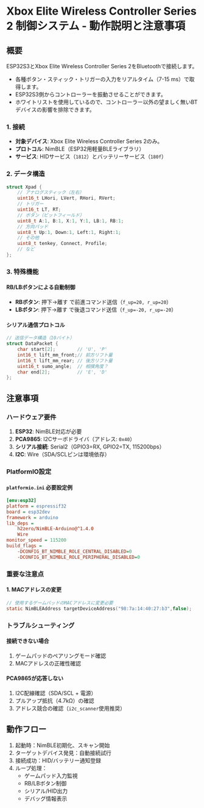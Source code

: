 # Xbox Elite Wireless Controller Series 2 制御システム - 動作説明と注意事項

## 概要
ESP32S3とXbox Elite Wireless Controller Series 2をBluetoothで接続します。
- 各種ボタン・スティック・トリガーの入力をリアルタイム（7-15 ms）で取得します。
- ESP32S3側からコントローラーを振動させることができます。
- ホワイトリストを使用しているので、コントローラー以外の望ましく無いBTデバイスの影響を排除できます。

### 1. 接続
- **対象デバイス**: Xbox Elite Wireless Controller Series 2のみ。
- **プロトコル**: NimBLE（ESP32用軽量BLEライブラリ）
- **サービス**: HIDサービス（`1812`）とバッテリーサービス（`180f`）

### 2. データ構造
```c
struct Xpad {
    // アナログスティック（左右）
    uint16_t LHori, LVert, RHori, RVert;
    // トリガー
    uint16_t LT, RT;
    // ボタン（ビットフィールド）
    uint8_t A:1, B:1, X:1, Y:1, LB:1, RB:1;
    // 方向パッド
    uint8_t Up:1, Down:1, Left:1, Right:1;
    // その他
    uint8_t tenkey, Connect, Profile;
    // など
};
```

### 3. 特殊機能

#### RB/LBボタンによる自動制御
- **RBボタン**: 押下→離す で前進コマンド送信（`f_up=20, r_up=20`）
- **LBボタン**: 押下→離す で後退コマンド送信（`f_up=-20, r_up=-20`）

#### シリアル通信プロトコル
```c
// 送信データ構造（10バイト）
struct DataPacket {
    char start[2];        // 'U', 'P'
    int16_t lift_mm_front;// 前方リフト量
    int16_t lift_mm_rear; // 後方リフト量
    uint16_t sumo_angle;  // 相撲角度？
    char end[2];          // 'E', 'D'
};
```

## 注意事項

### ハードウェア要件
1. **ESP32**: NimBLE対応が必要
2. **PCA9865**: I2Cサーボドライバ（アドレス: `0x40`）
3. **シリアル接続**: Serial2（GPIO3=RX, GPIO2=TX, 115200bps）
4. **I2C**: Wire（SDA/SCLピンは環境依存）

### PlatformIO設定
#### `platformio.ini` 必要設定例
```ini
[env:esp32]
platform = espressif32
board = esp32dev
framework = arduino
lib_deps = 
    h2zero/NimBLE-Arduino@^1.4.0
    Wire
monitor_speed = 115200
build_flags = 
    -DCONFIG_BT_NIMBLE_ROLE_CENTRAL_DISABLED=0
    -DCONFIG_BT_NIMBLE_ROLE_PERIPHERAL_DISABLED=0
```

### 重要な注意点

#### 1. MACアドレスの変更
```c
// 使用するゲームパッドのMACアドレスに変更必要
static NimBLEAddress targetDeviceAddress("98:7a:14:40:27:b3",false);
```

### トラブルシューティング

#### 接続できない場合
1. ゲームパッドのペアリングモード確認
2. MACアドレスの正確性確認

#### PCA9865が応答しない
1. I2C配線確認（SDA/SCL + 電源）
2. プルアップ抵抗（4.7kΩ）の確認
3. アドレス競合の確認（`i2c_scanner`使用推奨）

## 動作フロー
1. 起動時：NimBLE初期化、スキャン開始
2. ターゲットデバイス発見：自動接続試行
3. 接続成功：HID/バッテリー通知登録
4. ループ処理：
   - ゲームパッド入力監視
   - RB/LBボタン制御
   - シリアル/HID出力
   - デバッグ情報表示
